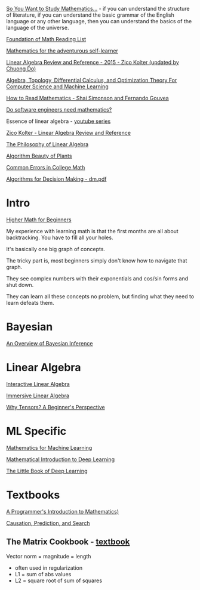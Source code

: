 [So You Want to Study Mathematics...](https://www.susanrigetti.com/math) - if you can understand the structure of literature, if you can understand the basic grammar of the English language or any other language, then you can understand the basics of the language of the universe. 

[Foundation of Math Reading List](https://www.jmeiners.com/foundations-of-math-reading/)

[Mathematics for the adventurous self-learner](https://www.neilwithdata.com/mathematics-self-learner)

[Linear Algebra Review and Reference - 2015 - Zico Kolter (updated by Chuong Do)](http://cs229.stanford.edu/section/cs229-linalg.pdf)

[Algebra, Topology, Differential Calculus, and Optimization Theory For Computer Science and Machine Learning](https://www.cis.upenn.edu/~jean/math-deep.pdf)

[How to Read Mathematics - Shai Simonson and Fernando Gouvea](http://www.people.vcu.edu/~dcranston/490/handouts/math-read.html)

[Do software engineers need mathematics?](https://www.maa.org/external_archive/devlin/devlin_10_00.html)

Essence of linear algebra - [youtube series](https://www.youtube.com/playlist?list=PLZHQObOWTQDPD3MizzM2xVFitgF8hE_ab)

[Zico Kolter - Linear Algebra Review and Reference](http://www.cs.cmu.edu/~zkolter/course/linalg/linalg_notes.pdf)

[The Philosophy of Linear Algebra](https://sigfyg.medium.com/the-philosophy-of-linear-algebra-ac2d9ce14619)

[Algorithm Beauty of Plants](http://algorithmicbotany.org/papers/abop/abop.pdf)

[Common Errors in College Math](https://math.vanderbilt.edu/schectex/commerrs/)

[Algorithms for Decision Making - dm.pdf](https://algorithmsbook.com/files/dm.pdf)

# Intro

[Higher Math for Beginners](https://ia801202.us.archive.org/19/items/ZeldovichYaglomHigherMathematics/Zeldovich%2C%20Yaglom%20Higher%20Math%20for%20Beginners.pdf)

My experience with learning math is that the first months are all about backtracking. You have to fill all your holes.

It's basically one big graph of concepts.

The tricky part is, most beginners simply don't know how to navigate that graph.

They see complex numbers with their exponentials and cos/sin forms and shut down.

They can learn all these concepts no problem, but finding what they need to learn defeats them. 

# Bayesian

[An Overview of Bayesian Inference](https://jaydaigle.net/blog/overview-of-bayesian-inference/)

# Linear Algebra

[Interactive Linear Algebra](https://textbooks.math.gatech.edu/ila/)

[Immersive Linear Algebra](https://immersivemath.com/ila/index.html)

[Why Tensors? A Beginner's Perspective](https://mfaizan.github.io/2022/03/08/why-tensors.html)

# ML Specific

[Mathematics for Machine Learning](https://mml-book.github.io/)

[Mathematical Introduction to Deep Learning](https://arxiv.org/abs/2310.20360)

[The Little Book of Deep Learning](https://fleuret.org/francois/lbdl.html)

# Textbooks

[A Programmer's Introduction to Mathematics)](https://pimbook.org/) 

[Causation, Prediction, and Search](https://www.cs.cmu.edu/afs/cs.cmu.edu/project/learn-43/lib/photoz/.g/web/.g/scottd/fullbook.pdf)

## The Matrix Cookbook - [textbook](https://www.math.uwaterloo.ca/~hwolkowi/matrixcookbook.pdf)

Vector norm = magnitude = length
- often used in regularization
- L1 = sum of abs values 
- L2 = square root of sum of squares
